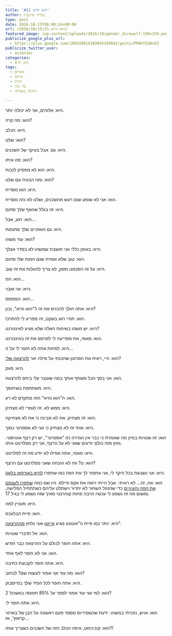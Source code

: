 ```yaml
---
title: 'הוא והיא #21'
author: נמרוד איזנברג
type: post
date: 2016-10-15T06:00:24+00:00
url: /2016/10/15/הוא-והיא-21/
featured_image: /wp-content/uploads/2016/10/gender_direwolf-150x150.png
publicize_google_plus_url:
  - https://plus.google.com/108430814102045194842/posts/PPWkTEZWvG3
publicize_twitter_user:
  - aizenimr
categories:
  - הוא והיא
tags:
  - אוטיזם
  - אייקון
  - זוגיות
  - כל מיני
  - תיקים באפילה

---
```

היא: אלוהים, אני לא יכולה יותר.

הוא: מה קרה?

היא: הכלב.

הוא: שלנו?

היא: גם. אבל בעיקר של השכנים.

הוא: מה איתו?

היא: הוא לא מפסיק לנבוח.

הוא: ומה הבעיה עם שלנו?

היא: הוא מסריח.

הוא: אני לא שומע שום רעש מהשכנים, ושלנו לא כזה מסריח.

היא: זה בגלל שהאף שלך סתום.

הוא: רגע, אבל&#8230;

היא: גם האוזניים שלך סתומות.

הוא: עוד משהו?

היא: באופן כללי אני חושבת שמשהו לא בסדר אצלך.

הוא: טוב שלא אמרת שגם המוח שלי סתום.

היא: על זה הסכמנו מזמן, לא צריך להעלות את זה שוב.

הוא: המ&#8230;

היא: אוי ואבוי.

הוא: הממממ&#8230;

היא: אתה הולך להכניס את זה ל"הוא והיא", נכון?

הוא: תהיי רגע בשקט, זה מפריע לי להתרכז.

היא: יש משהו בשיחות האלה _שלא_ מגיע לאינטרנט?

הוא: מאמי, את מפריעה לי לפרסם את זה באינטרנט.

היא: לפחות אתה לא חופר לי על ה&#8230;

הוא: היי, ראית את הסרטון שהכנתי על סילה יאר [להרצאה שלי][1]?

היא: פאק.

הוא: אני בסך הכל משתף אותך במה שעובר עלי ביחס להרצאה.

היא: משתתפת בשיתופך.

הוא: ה"הוא והיא" הזה מתקדם לא רע.

היא: ממש לא. זה לגמרי לא מצחיק.

הוא: זה מצחיק. את לא מבינה כי את לא מצחיקה.

היא: אותי זה לא מצחיק כי אני לא אספרגר כמוך.

הוא: זה שטויות במיץ מה שאמרת כי כבר אין הגדרה כזו "אספרגר", יש רק רצף אוטיסטי. וחוץ מזה כולם יודעים שאני לא על הרצף, אני רק מפלרטט איתו.

היא: מאמי, אתה אפילו לא יודע מה זה לפלרטט.

הוא: נו? וזה לא הוכחה שאני מפלרטט עם הרצף?

היא: אני נשבעת בכל היקר לי, אני אתפור לך את הפה כמו שתפרו [להיא באורפאן בלאק][2].

הוא: אה, זה&#8230; לא ראיתי. אבל הייתי רואה את אקס פיילס. היו שם כמה [שתפרו לעצמם את הפה והעיניים][3] כדי שהנוזל השחור לא יחדור וישתלט עליהם כשתתחיל הפלישה, ומשום מה זה נשמע לי עכשיו הרבה פחות קוהרנטי מאיך שזה נשמע לי בגיל 17.

היא: מעניין למה.

הוא: פיית הבלעכס.

היא: יותר כמו פיית ה"אוטוטו מגיע [אייקון][4] ואני נלחץ [מההרצאה][5]".

הוא: אל תדברי שטויות.

היא: אתה חופר לכולם על ההרצאה כבר חודש.

הוא: אני לא חופר לאף אחד.

היא: אתה חופר לקבוצת כתיבה.

הוא: מה עוד אני אמור לעשות שם? לכתוב?

היא: אתה חופר לכל הפיד שלך בפייסבוק.

הוא: למי אני עוד אמור לספר על 85% תפוסה באשכול 2?

היא: אתה חופר _לי_.

הוא: אויש, נזכרתי במשהו. ידעת שכשסיריוס מספר פעם ראשונה על הבן של בארטי קראוץ', אז&#8230;

הוא: קיבינימט, איפה הכלב הזה של השכנים כשצריך אותו?!

 [1]: /2016/10/31/%d7%a6%d7%a2%d7%a8-%d7%92%d7%99%d7%93%d7%95%d7%9c-%d7%a0%d7%91%d7%9c%d7%99%d7%9d-%d7%94%d7%a8%d7%a6%d7%90%d7%94/
 [2]: http://orphanblack.wikia.com/wiki/Gracie_Rollins
 [3]: http://x-files.wikia.com/wiki/Faceless_alien
 [4]: http://2016.iconfestival.org.il/
 [5]: /2016/09/18/%d7%a6%d7%a2%d7%a8-%d7%92%d7%99%d7%93%d7%95%d7%9c-%d7%94%d7%a8%d7%a6%d7%90%d7%95%d7%aa/